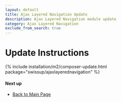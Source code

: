 ```yaml
---
layout: default
title: Ajax Layered Navigation Update
description: Ajax Layered Navigation module update
category: Ajax Layered Navigation
exclude_from_search: true
---
```


# Update Instructions

{% include installation/m2/composer-update.html package="swissup/ajaxlayerednavigation" %}

#### Next up

 -  [Back to Main Page](../../)